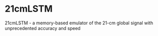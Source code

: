 # 21cmLSTM
21cmLSTM - a memory-based emulator of the 21-cm global signal with unprecedented accuracy and speed
